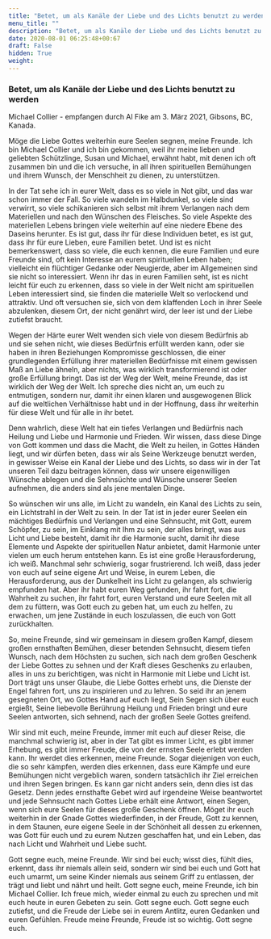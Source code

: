 ```yaml
---
title: "Betet, um als Kanäle der Liebe und des Lichts benutzt zu werden"
menu_title: ""
description: "Betet, um als Kanäle der Liebe und des Lichts benutzt zu werden"
date: 2020-08-01 06:25:48+00:67
draft: False
hidden: True
weight:
---
```

### Betet, um als Kanäle der Liebe und des Lichts benutzt zu werden

Michael Collier - empfangen durch Al Fike am 3. März 2021, Gibsons, BC, Kanada.

Möge die Liebe Gottes weiterhin eure Seelen segnen, meine Freunde. Ich bin Michael Collier und ich bin gekommen, weil ihr meine lieben und geliebten Schützlinge, Susan und Michael, erwähnt habt, mit denen ich oft zusammen bin und die ich versuche, in all ihren spirituellen Bemühungen und ihrem Wunsch, der Menschheit zu dienen, zu unterstützen.

In der Tat sehe ich in eurer Welt, dass es so viele in Not gibt, und das war schon immer der Fall. So viele wandeln im Halbdunkel, so viele sind verwirrt, so viele schikanieren sich selbst mit ihrem Verlangen nach dem Materiellen und nach den Wünschen des Fleisches. So viele Aspekte des materiellen Lebens bringen viele weiterhin auf eine niedere Ebene des Daseins herunter. Es ist gut, dass ihr für diese Individuen betet, es ist gut, dass ihr für eure Lieben, eure Familien betet. Und ist es nicht bemerkenswert, dass so viele, die euch kennen, die eure Familien und eure Freunde sind, oft kein Interesse an eurem spirituellen Leben haben; vielleicht ein flüchtiger Gedanke oder Neugierde, aber im Allgemeinen sind sie nicht so interessiert. Wenn ihr das in euren Familien seht, ist es nicht leicht für euch zu erkennen, dass so viele in der Welt nicht am spirituellen Leben interessiert sind, sie finden die materielle Welt so verlockend und attraktiv. Und oft versuchen sie, sich von dem klaffenden Loch in ihrer Seele abzulenken, diesem Ort, der nicht genährt wird, der leer ist und der Liebe zutiefst braucht.

Wegen der Härte eurer Welt wenden sich viele von diesem Bedürfnis ab und sie sehen nicht, wie dieses Bedürfnis erfüllt werden kann, oder sie haben in ihren Beziehungen Kompromisse geschlossen, die einer grundlegenden Erfüllung ihrer materiellen Bedürfnisse mit einem gewissen Maß an Liebe ähneln, aber nichts, was wirklich transformierend ist oder große Erfüllung bringt. Das ist der Weg der Welt, meine Freunde, das ist wirklich der Weg der Welt. Ich spreche dies nicht an, um euch zu entmutigen, sondern nur, damit ihr einen klaren und ausgewogenen Blick auf die weltlichen Verhältnisse habt und in der Hoffnung, dass ihr weiterhin für diese Welt und für alle in ihr betet.

Denn wahrlich, diese Welt hat ein tiefes Verlangen und Bedürfnis nach Heilung und Liebe und Harmonie und Frieden. Wir wissen, dass diese Dinge von Gott kommen und dass die Macht, die Welt zu heilen, in Gottes Händen liegt, und wir dürfen beten, dass wir als Seine Werkzeuge benutzt werden, in gewisser Weise ein Kanal der Liebe und des Lichts, so dass wir in der Tat unseren Teil dazu beitragen können, dass wir unsere eigenwilligen Wünsche ablegen und die Sehnsüchte und Wünsche unserer Seelen aufnehmen, die anders sind als jene mentalen Dinge.

So wünschen wir uns alle, im Licht zu wandeln, ein Kanal des Lichts zu sein, ein Lichtstrahl in der Welt zu sein. In der Tat ist in jeder eurer Seelen ein mächtiges Bedürfnis und Verlangen und eine Sehnsucht, mit Gott, eurem Schöpfer, zu sein, im Einklang mit Ihm zu sein, der alles bringt, was aus Licht und Liebe besteht, damit ihr die Harmonie sucht, damit ihr diese Elemente und Aspekte der spirituellen Natur anbietet, damit Harmonie unter vielen um euch herum entstehen kann. Es ist eine große Herausforderung, ich weiß. Manchmal sehr schwierig, sogar frustrierend. Ich weiß, dass jeder von euch auf seine eigene Art und Weise, in eurem Leben, die Herausforderung, aus der Dunkelheit ins Licht zu gelangen, als schwierig empfunden hat. Aber ihr habt euren Weg gefunden, ihr fahrt fort, die Wahrheit zu suchen, ihr fahrt fort, euren Verstand und eure Seelen mit all dem zu füttern, was Gott euch zu geben hat, um euch zu helfen, zu erwachen, um jene Zustände in euch loszulassen, die euch von Gott zurückhalten.

So, meine Freunde, sind wir gemeinsam in diesem großen Kampf, diesem großen ernsthaften Bemühen, dieser betenden Sehnsucht, diesem tiefen Wunsch, nach dem Höchsten zu suchen, sich nach dem großen Geschenk der Liebe Gottes zu sehnen und der Kraft dieses Geschenks zu erlauben, alles in uns zu berichtigen, was nicht in Harmonie mit Liebe und Licht ist. Dort trägt uns unser Glaube, die Liebe Gottes erhebt uns, die Dienste der Engel fahren fort, uns zu inspirieren und zu lehren. So seid ihr an jenem gesegneten Ort, wo Gottes Hand auf euch liegt, Sein Segen sich über euch ergießt, Seine liebevolle Berührung Heilung und Frieden bringt und eure Seelen antworten, sich sehnend, nach der großen Seele Gottes greifend.

Wir sind mit euch, meine Freunde, immer mit euch auf dieser Reise, die manchmal schwierig ist, aber in der Tat gibt es immer Licht, es gibt immer Erhebung, es gibt immer Freude, die von der ernsten Seele erlebt werden kann. Ihr werdet dies erkennen, meine Freunde. Sogar diejenigen von euch, die so sehr kämpfen, werden dies erkennen, dass eure Kämpfe und eure Bemühungen nicht vergeblich waren, sondern tatsächlich ihr Ziel erreichen und ihren Segen bringen. Es kann gar nicht anders sein, denn dies ist das Gesetz. Denn jedes ernsthafte Gebet wird auf irgendeine Weise beantwortet und jede Sehnsucht nach Gottes Liebe erhält eine Antwort, einen Segen, wenn sich eure Seelen für dieses große Geschenk öffnen. Möget ihr euch weiterhin in der Gnade Gottes wiederfinden, in der Freude, Gott zu kennen, in dem Staunen, eure eigene Seele in der Schönheit all dessen zu erkennen, was Gott für euch und zu eurem Nutzen geschaffen hat, und ein Leben, das nach Licht und Wahrheit und Liebe sucht.

Gott segne euch, meine Freunde. Wir sind bei euch; wisst dies, fühlt dies, erkennt, dass ihr niemals allein seid, sondern wir sind bei euch und Gott hat euch umarmt, um seine Kinder niemals aus seinem Griff zu entlassen, der trägt und liebt und nährt und heilt. Gott segne euch, meine Freunde, ich bin Michael Collier. Ich freue mich, wieder einmal zu euch zu sprechen und mit euch heute in euren Gebeten zu sein. Gott segne euch. Gott segne euch zutiefst, und die Freude der Liebe sei in eurem Antlitz, euren Gedanken und euren Gefühlen. Freude meine Freunde, Freude ist so wichtig. Gott segne euch.
